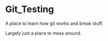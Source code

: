 # Git_Testing
A place to learn how git works and break stuff.

Largely just a place to mess around.
